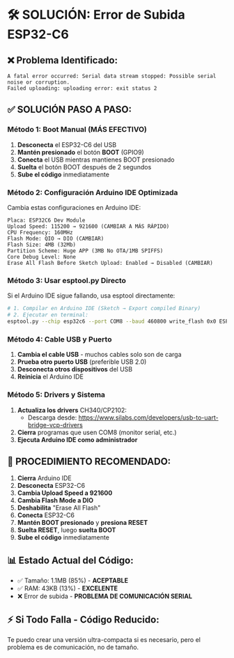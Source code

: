 # 🛠️ SOLUCIÓN: Error de Subida ESP32-C6

## ❌ **Problema Identificado:**
```
A fatal error occurred: Serial data stream stopped: Possible serial noise or corruption.
Failed uploading: uploading error: exit status 2
```

## ✅ **SOLUCIÓN PASO A PASO:**

### **Método 1: Boot Manual (MÁS EFECTIVO)**

1. **Desconecta** el ESP32-C6 del USB
2. **Mantén presionado** el botón **BOOT** (GPIO9)
3. **Conecta** el USB mientras mantienes BOOT presionado
4. **Suelta** el botón BOOT después de 2 segundos
5. **Sube el código** inmediatamente

### **Método 2: Configuración Arduino IDE Optimizada**

Cambia estas configuraciones en Arduino IDE:

```
Placa: ESP32C6 Dev Module
Upload Speed: 115200 → 921600 (CAMBIAR A MÁS RÁPIDO)
CPU Frequency: 160MHz
Flash Mode: QIO → DIO (CAMBIAR)
Flash Size: 4MB (32Mb)
Partition Scheme: Huge APP (3MB No OTA/1MB SPIFFS)
Core Debug Level: None
Erase All Flash Before Sketch Upload: Enabled → Disabled (CAMBIAR)
```

### **Método 3: Usar esptool.py Directo**

Si el Arduino IDE sigue fallando, usa esptool directamente:

```bash
# 1. Compilar en Arduino IDE (Sketch → Export compiled Binary)
# 2. Ejecutar en terminal:
esptool.py --chip esp32c6 --port COM8 --baud 460800 write_flash 0x0 ESP32_PetTracker_v3.ino.bin
```

### **Método 4: Cable USB y Puerto**

1. **Cambia el cable USB** - muchos cables solo son de carga
2. **Prueba otro puerto USB** (preferible USB 2.0)
3. **Desconecta otros dispositivos** del USB
4. **Reinicia** el Arduino IDE

### **Método 5: Drivers y Sistema**

1. **Actualiza los drivers** CH340/CP2102:
   - Descarga desde: https://www.silabs.com/developers/usb-to-uart-bridge-vcp-drivers
2. **Cierra** programas que usen COM8 (monitor serial, etc.)
3. **Ejecuta Arduino IDE como administrador**

## 🚀 **PROCEDIMIENTO RECOMENDADO:**

1. **Cierra** Arduino IDE
2. **Desconecta** ESP32-C6
3. **Cambia Upload Speed a 921600**
4. **Cambia Flash Mode a DIO**
5. **Deshabilita** "Erase All Flash"
6. **Conecta** ESP32-C6
7. **Mantén BOOT presionado** y **presiona RESET**
8. **Suelta RESET**, luego **suelta BOOT**
9. **Sube el código** inmediatamente

## 📊 **Estado Actual del Código:**
- ✅ Tamaño: 1.1MB (85%) - **ACEPTABLE**
- ✅ RAM: 43KB (13%) - **EXCELENTE**
- ❌ Error de subida - **PROBLEMA DE COMUNICACIÓN SERIAL**

## ⚡ **Si Todo Falla - Código Reducido:**

Te puedo crear una versión ultra-compacta si es necesario, pero el problema es de comunicación, no de tamaño.
